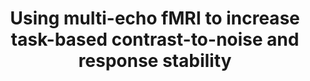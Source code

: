 ---
title: "Using multi-echo fMRI to increase task-based contrast-to-noise and response stability"
project_id: multi_echo
conf_date: 2015-10-01
conference_id: "SFN_2015"
presenters:
   - ben_gutierrez
   - daniel_handwerker
   - javier_gonzalez-castillo
   - peter_bandettini
   - laura_buchanan
summary: ""
file: /assets/presentations/gutierrez_100runsmultiecho_sfn2015_small.pdf
filename: gutierrez_100runsmultiecho_sfn2015_small.pdf
layout: presentation
---
